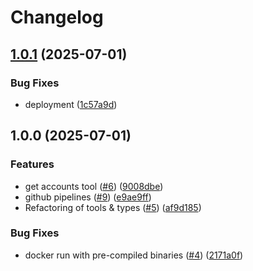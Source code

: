 # Changelog

## [1.0.1](https://github.com/s-stefanov/actual-mcp/compare/v1.0.0...v1.0.1) (2025-07-01)


### Bug Fixes

* deployment ([1c57a9d](https://github.com/s-stefanov/actual-mcp/commit/1c57a9d980bbf5724121763372a30a202e961273))

## 1.0.0 (2025-07-01)


### Features

* get accounts tool ([#6](https://github.com/s-stefanov/actual-mcp/issues/6)) ([9008dbe](https://github.com/s-stefanov/actual-mcp/commit/9008dbe8a94e83b822f28a1c0190f281882b7fcc))
* github pipelines ([#9](https://github.com/s-stefanov/actual-mcp/issues/9)) ([e9ae9ff](https://github.com/s-stefanov/actual-mcp/commit/e9ae9ff2a53c19ba9065804c64fb257bfbc3a8f7))
* Refactoring of tools & types ([#5](https://github.com/s-stefanov/actual-mcp/issues/5)) ([af9d185](https://github.com/s-stefanov/actual-mcp/commit/af9d1850ca76315185f36331f758597f510a4528))


### Bug Fixes

* docker run with pre-compiled binaries ([#4](https://github.com/s-stefanov/actual-mcp/issues/4)) ([2171a0f](https://github.com/s-stefanov/actual-mcp/commit/2171a0f5ccb2cd1ecc29affb86fb9ae6e3710200))
